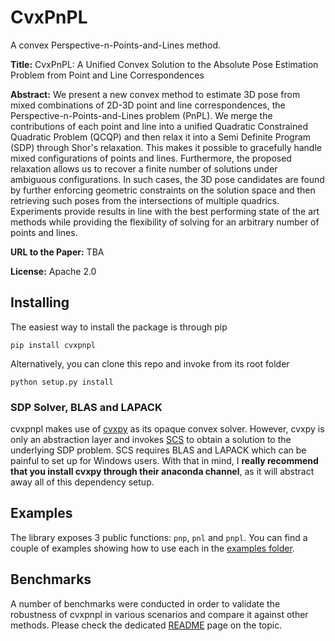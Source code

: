 # CvxPnPL

A convex Perspective-n-Points-and-Lines method.

**Title:** CvxPnPL: A Unified Convex Solution to the Absolute Pose Estimation Problem from Point and Line Correspondences

**Abstract:** We present a new convex method to estimate 3D pose from mixed combinations of 2D-3D point and line correspondences, the Perspective-n-Points-and-Lines problem (PnPL). We merge the contributions of each point and line into a unified Quadratic Constrained Quadratic Problem (QCQP) and then relax it into a Semi Definite Program (SDP) through Shor's relaxation. This makes it possible to gracefully handle mixed configurations of points and lines. Furthermore, the proposed relaxation allows us to recover a finite number of solutions under ambiguous configurations. In such cases, the 3D pose candidates are found by further enforcing geometric constraints on the solution space and then retrieving such poses from the intersections of multiple quadrics. Experiments provide results in line with the best performing state of the art methods while providing the flexibility of solving for an arbitrary number of points and lines.

**URL to the Paper:** TBA

**License:** Apache 2.0

## Installing

The easiest way to install the package is through pip
```
pip install cvxpnpl
```

Alternatively, you can clone this repo and invoke from its root folder
```
python setup.py install
```

### SDP Solver, BLAS and LAPACK

cvxpnpl makes use of [cvxpy](https://www.cvxpy.org/) as its opaque convex solver. However, cvxpy is only an abstraction layer and invokes [SCS](https://github.com/cvxgrp/scs) to obtain a solution to the underlying SDP problem. SCS requires BLAS and LAPACK which can be painful to set up for Windows users. With that in mind, I **really recommend that you install cvxpy through their anaconda channel**, as it will abstract away all of this dependency setup.


## Examples

The library exposes 3 public functions: `pnp`, `pnl` and `pnpl`. You can find a couple of examples showing how to use each in the [examples folder](https://github.com/SergioRAgostinho/cvxpnpl/blob/master/examples).

## Benchmarks

A number of benchmarks were conducted in order to validate the robustness of cvxpnpl in various scenarios and compare it against other methods. Please check the dedicated [README](https://github.com/SergioRAgostinho/cvxpnpl/blob/master/benchmarks/README.md) page on the topic.
